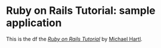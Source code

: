 # Ruby on Rails Tutorial: sample application

This is the df
the [*Ruby on Rails Tutorial*](http://railstutorial.org/)
by [Michael Hartl](http://michaelhartl.com/).
